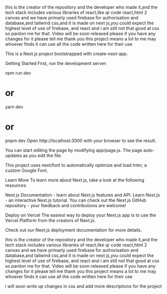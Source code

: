 this is the creator of the repository and the developer who made it,and the tech stack includes various libraries of react,like qr code react,html 2 canvas and we have primarly used firebase for authorisation and database,and tailwind css,and it is made on next js,you could expect the highest level of use of firebase, and react and i am still not that good at css so pardon me for that.
Video will be soon released
please if you have any changes for it please tell me
thank you this project means a lot to me
may whoever finds it can use all the code written here for their use



This is a Next.js project bootstrapped with create-next-app.

Getting Started
First, run the development server:

npm run dev
# or
yarn dev
# or
pnpm dev
Open http://localhost:3000 with your browser to see the result.

You can start editing the page by modifying app/page.js. The page auto-updates as you edit the file.

This project uses next/font to automatically optimize and load Inter, a custom Google Font.

Learn More
To learn more about Next.js, take a look at the following resources:

Next.js Documentation - learn about Next.js features and API.
Learn Next.js - an interactive Next.js tutorial.
You can check out the Next.js GitHub repository - your feedback and contributions are welcome!

Deploy on Vercel
The easiest way to deploy your Next.js app is to use the Vercel Platform from the creators of Next.js.

Check out our Next.js deployment documentation for more details.

this is the creator of the repository and the developer who made it,and the tech stack includes various libraries of react,like qr code react,html 2 canvas and we have primarly used firebase for authorisation and database,and tailwind css,and it is made on next js,you could expect the highest level of use of firebase, and react and i am still not that good at css so pardon me for that. Video will be soon released please if you have any changes for it please tell me thank you this project means a lot to me may whoever finds it can use all the code written here for their use



i will soon write up changes in css and add more descriptions for the project 

